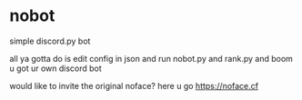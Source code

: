 # nobot
simple discord.py bot

<p>all ya gotta do is edit config in json and run nobot.py and rank.py and boom u got ur own discord bot<p>
would like to invite the original noface? here u go <a href='https://noface.cf'>https://noface.cf</a>
